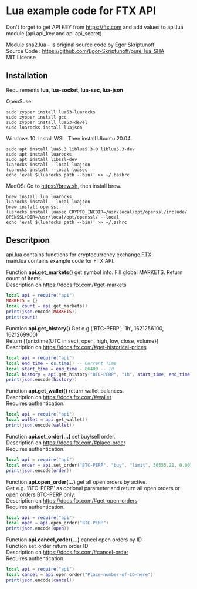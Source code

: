 # Lua example code for FTX API

Don't forget to get API KEY from https://ftx.com and add values to api.lua module (api.api_key and api.api_secret)</br>

Module sha2.lua - is original source code by Egor Skriptunoff</br>
Source Code : https://github.com/Egor-Skriptunoff/pure_lua_SHA</br>
MIT License

## Installation
Requirements **lua, lua-socket, lua-sec, lua-json**

OpenSuse:
```
sudo zypper install lua53-luarocks
sudo zypper install gcc
sudo zypper install lua53-devel
sudo luarocks install luajson
```

Windows 10: Install WSL. Then install Ubuntu 20.04.</br>
```
sudo apt install lua5.3 liblua5.3-0 liblua5.3-dev
sudo apt install luarocks
sudo apt install libssl-dev 
luarocks install --local luajson
luarocks install --local luasec
echo 'eval $(luarocks path --bin)' >> ~/.bashrc
```

MacOS: Go to https://brew.sh, then install brew.</br>
```
brew install lua luarocks
luarocks install --local luajson
brew install openssl
luarocks install luasec CRYPTO_INCDIR=/usr/local/opt/openssl/include/ OPENSSL+DIR=/usr/local/opt/openssl/ --local
echo 'eval $(luarocks path --bin)' >> ~/.zshrc
```


## Descritpion

api.lua contains functions for cryptocurrency exchange [FTX](https://ftx.com)</br>
main.lua contains example code for FTX API.</br>

Function **api.get_markets()** get symbol info. Fill global MARKETS. Return count of items.</br>
Description on https://docs.ftx.com/#get-markets
```lua
local api = require("api")
MARKETS = {}
local count = api.get_markets()
print(json.encode(MARKETS))
print(count)
```

Function **api.get_history()** Get e.g.('BTC-PERP', '1h', 1621256100, 1621269900)</br>
Return [{unixtime(UTC in sec), open, high, low, close, volume}]</br>
Description on https://docs.ftx.com/#get-historical-prices
```lua
local api = require("api")
local end_time = os.time() -- Current Time
local start_time = end_time - 86400 -- 1d
local history = api.get_history("BTC-PERP", "1h", start_time, end_time)
print(json.encode(history))
```

Function **api.get_wallet()** return wallet balances.</br>
Description on https://docs.ftx.com/#wallet</br>
Requires authentication.
```lua
local api = require("api")
local wallet = api.get_wallet()
print(json.encode(wallet))
```

Function **api.set_order(...)** set buy/sell order.</br>
Description on https://docs.ftx.com/#place-order</br>
Requires authentication.
```lua
local api = require("api")
local order = api.set_order("BTC-PERP", "buy", "limit", 30555.21, 0.001)
print(json.encode(order))
```

Function **api.open_order(...)** get all open orders by active.</br>
Get e.g. 'BTC-PERP' as optional parameter and return all open orders or open orders BTC-PERP only.</br>
Description on https://docs.ftx.com/#get-open-orders</br>
Requires authentication.
```lua
local api = require("api")
local open = api.open_order("BTC-PERP")
print(json.encode(open))
```

Function **api.cancel_order(...)** cancel open orders by ID</br>
Function set_order return order ID</br>
Description on https://docs.ftx.com/#cancel-order</br>
Requires authentication.
```lua
local api = require("api")
local cancel = api.open_order("Place-number-of-ID-here")
print(json.encode(cancel))
```
